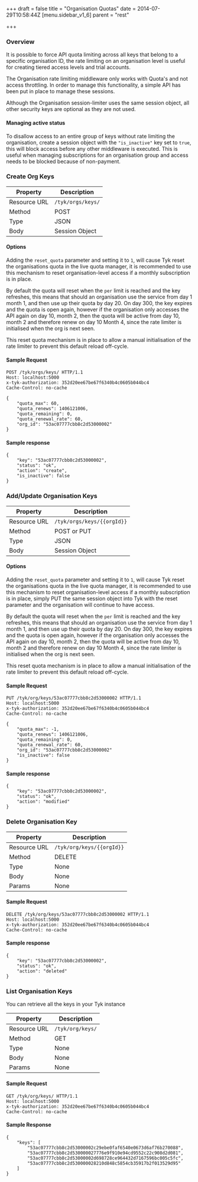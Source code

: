 +++
draft = false
title = "Organisation Quotas"
date = 2014-07-29T10:58:44Z
[menu.sidebar_v1_6]
    parent = "rest"
    
+++

### Overview

It is possible to force API quota limiting across all keys that belong to a specific organisation ID, the rate limiting on
an organisation level is useful for creating tiered access levels and trial accounts.

The Organisation rate limiting middleware only works with Quota's and not access throttling. In order to manage this functionality, a simple API has been put in place to manage these sessions.

Although the Organisation session-limiter uses the same session object, all other security keys are optional as they are not used.

#### Managing active status

To disallow access to an entire group of keys without rate limiting the organisation, create a session object with the `"is_inactive"` key set to `true`, this will block access before any other middleware is executed. This is useful when managing subscriptions for an organisation group and access needs to be blocked because of non-payment. 

### Create Org Keys


|   **Property**    |   **Description**    |
|   -----------     |   ---------------    |
|   Resource URL    |   `/tyk/orgs/keys/`  |
|   Method          |   POST               |
|   Type            |   JSON               |
|   Body            |   Session Object     |

#### Options

Adding the `reset_quota` parameter and setting it to `1`, will cause Tyk reset the organisations quota in the live quota manager, it is recommended to use this mechanism to reset organisation-level access if a monthly subscription is in place.

By default the quota will reset when the `per` limit is reached and the key refreshes, this means that should an organisation use the service from day 1 month 1, and then use up their quota by day 20. On day 300, the key expires and the quota is open again, however if the organisation only accesses the API again on day 10, month 2, then the quota will be active from day 10, month 2 and therefore renew on day 10 Month 4, since the rate limiter is initialised when the org is next seen.

This reset quota mechanism is in place to allow a manual initialisation of the rate limiter to prevent this default reload off-cycle.

#### Sample Request

    POST /tyk/orgs/keys/ HTTP/1.1
    Host: localhost:5000
    x-tyk-authorization: 352d20ee67be67f6340b4c0605b044bc4
    Cache-Control: no-cache
    
    {
        "quota_max": 60,
        "quota_renews": 1406121006,
        "quota_remaining": 0,
        "quota_renewal_rate": 60,
        "org_id": "53ac07777cbb8c2d53000002"
    }

#### Sample response

    {
        "key": "53ac07777cbb8c2d53000002",
        "status": "ok",
        "action": "create",
        "is_inactive": false
    }
    
### Add/Update Organisation Keys


|   **Property**    |   **Description**                 |
|   -----------     |   ---------------                 |
|   Resource URL    |   `/tyk/orgs/keys/{{orgId}}`      |
|   Method          |   POST or PUT                     |
|   Type            |   JSON                            |
|   Body            |   Session Object                  |

#### Options

Adding the `reset_quota` parameter and setting it to `1`, will cause Tyk reset the organisations quota in the live quota manager, it is recommended to use this mechanism to reset organisation-level access if a monthly subscription is in place, simply PUT the same session object into Tyk with the reset parameter and the organisation will continue to have access.

By default the quota will reset when the `per` limit is reached and the key refreshes, this means that should an organisation use the service from day 1 month 1, and then use up their quota by day 20. On day 300, the key expires and the quota is open again, however if the organisation only accesses the API again on day 10, month 2, then the quota will be active from day 10, month 2 and therefore renew on day 10 Month 4, since the rate limiter is initialised when the org is next seen.

This reset quota mechanism is in place to allow a manual initialisation of the rate limiter to prevent this default reload off-cycle.

#### Sample Request

    PUT /tyk/org/keys/53ac07777cbb8c2d53000002 HTTP/1.1
    Host: localhost:5000
    x-tyk-authorization: 352d20ee67be67f6340b4c0605b044bc4
    Cache-Control: no-cache
    
    {
        "quota_max": -1,
        "quota_renews": 1406121006,
        "quota_remaining": 0,
        "quota_renewal_rate": 60,
        "org_id": "53ac07777cbb8c2d53000002"
        "is_inactive": false
    }

#### Sample response

    {
        "key": "53ac07777cbb8c2d53000002",
        "status": "ok",
        "action": "modified"
    }

### Delete Organisation Key

|   **Property**    |   **Description**                 |
|   -----------     |   ---------------                 |
|   Resource URL    |   `/tyk/org/keys/{{orgId}}`       |
|   Method          |   DELETE                          |
|   Type            |   None                            |
|   Body            |   None                            |
|   Params          |   None                            |


#### Sample Request

    DELETE /tyk/org/keys/53ac07777cbb8c2d53000002 HTTP/1.1
    Host: localhost:5000
    x-tyk-authorization: 352d20ee67be67f6340b4c0605b044bc4
    Cache-Control: no-cache
    
#### Sample response

    {
        "key": "53ac07777cbb8c2d53000002",
        "status": "ok",
        "action": "deleted"
    }

### List Organisation Keys

You can retrieve all the keys in your Tyk instance

|   **Property**    |   **Description**                 |
|   -----------     |   ---------------                 |
|   Resource URL    |   `/tyk/org/keys/`                |
|   Method          |   GET                             |
|   Type            |   None                            |
|   Body            |   None                            |
|   Params          |   None                            |

#### Sample Request

    GET /tyk/org/keys/ HTTP/1.1
    Host: localhost:5000
    x-tyk-authorization: 352d20ee67be67f6340b4c0605b044bc4
    Cache-Control: no-cache

#### Sample Response

    {
        "keys": [
            "53ac07777cbb8c2d53000002c29ebe0faf6540e0673d6af76b270088",
            "53ac07777cbb8c2d530000027776e9f910e94cd9552c22c908d2d081",
            "53ac07777cbb8c2d53000002d698728ce964432d7167596bc005c5fc",
            "53ac07777cbb8c2d530000028210d848c5854cb35917b2f013529d95"
        ]
    }